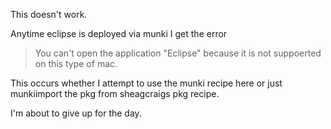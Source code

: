 This doesn't work.

Anytime eclipse is deployed via munki I get the error  

>You can't open the application "Eclipse"
>because it is not suppoerted on this type
>of mac.

This occurs whether I attempt to use the munki recipe here or just munkiimport the pkg from sheagcraigs pkg recipe.

I'm about to give up for the day.
